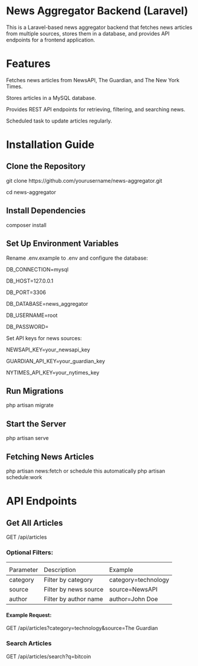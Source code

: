 <h1>News Aggregator Backend (Laravel)</h1>
 This is a Laravel-based news aggregator backend that fetches news articles from multiple sources,
 stores them in a database, and provides API endpoints for a frontend application.
 
 <h1>Features</h1>
 Fetches news articles from NewsAPI, The Guardian, and The New York Times.
 
 Stores articles in a MySQL database.
 
 Provides REST API endpoints for retrieving, filtering, and searching news.
 
 Scheduled task to update articles regularly.
 
 <h1>Installation Guide</h1>
 <h2>Clone the Repository</h2>
 git clone https://github.com/yourusername/news-aggregator.git
 
 cd news-aggregator
 
 <h2>Install Dependencies</h2>
 composer install
 <h2>Set Up Environment Variables</h2>
 Rename .env.example to .env and configure the database:
 
 DB_CONNECTION=mysql
 
 DB_HOST=127.0.0.1
 
 DB_PORT=3306
 
 DB_DATABASE=news_aggregator
 
 DB_USERNAME=root
 
 DB_PASSWORD=
 
 Set API keys for news sources:
 
 NEWSAPI_KEY=your_newsapi_key
 
 GUARDIAN_API_KEY=your_guardian_key
 
 NYTIMES_API_KEY=your_nytimes_key
 
 <h2>Run Migrations</h2>
  php artisan migrate
  <h2>Start the Server</h2>
  php artisan serve
  <h2>Fetching News Articles</h2>
  php artisan news:fetch
  or
  schedule this automatically
  php artisan schedule:work
  <h1>API Endpoints</h1>
  <h2>Get All Articles</h2>
  <p>GET /api/articles</p>
  <h3>Optional Filters:</h3>
  <table>
  <th>
  <tr>
  <td>Parameter</td>
  <td>Description</td>
  <td>Example</td>
  </tr>
  </th>
  <tbody>
  <tr>
  <td>category</td>
  <td>Filter by category</td>
  <td>category=technology</td>
  </tr>
  <tr>
    <td>source</td>
    <td>Filter by news source</td>
    <td>source=NewsAPI</td>
    </tr>
    <tr>
      <td>author</td>
      <td>Filter by author name</td>
      <td>author=John Doe</td>
      </tr>
  </tbody>
  </table>
  <h4>Example Request:</h4>
  <p>GET /api/articles?category=technology&source=The Guardian</p>
  <h3>Search Articles</h3>
  <p>GET /api/articles/search?q=bitcoin</p>
 
